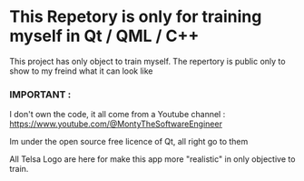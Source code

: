 # This Repetory is only for training myself in Qt / QML / C++

This project has only object to train myself.
The repertory is public only to show to my freind what it can look like

### IMPORTANT :

I don't own the code, it all come from a Youtube channel :
https://www.youtube.com/@MontyTheSoftwareEngineer

Im under the open source free licence of Qt, all right go to them

All Telsa Logo are here for make this app more "realistic" in only objective to train.
